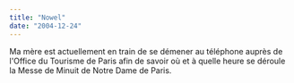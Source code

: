```yaml
---
title: "Nowel"
date: "2004-12-24"
---
```


Ma mère est actuellement en train de se démener au téléphone auprès de l'Office du Tourisme de Paris afin de savoir où et à quelle heure se déroule la Messe de Minuit de Notre Dame de Paris.
